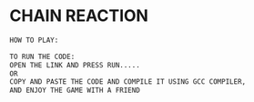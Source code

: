 # CHAIN REACTION
```bash
HOW TO PLAY:

 ```
 ```bash
 TO RUN THE CODE:
 OPEN THE LINK AND PRESS RUN..... 
 OR
 COPY AND PASTE THE CODE AND COMPILE IT USING GCC COMPILER, 
 AND ENJOY THE GAME WITH A FRIEND 
 ```
